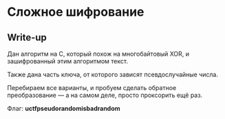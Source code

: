 # Сложное шифрование

## Write-up

Дан алгоритм на C, который похож на многобайтовый XOR, и зашифрованный этим алгоритмом текст.

Также дана часть ключа, от которого зависят псевдослучайные числа.

Перебираем все варианты, и пробуем сделать обратное преобразование — а на самом деле, просто проксорить ещё раз.

Флаг: **uctfpseudorandomisbadrandom**

